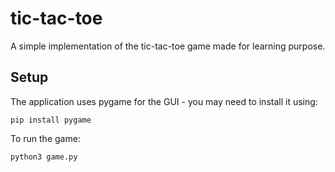 # tic-tac-toe
A simple implementation of the tic-tac-toe game made for learning purpose.

## Setup
The application uses pygame for the GUI - you may need to install it using:
```shell
pip install pygame
```
To run the game:
```shell
python3 game.py
```
